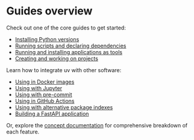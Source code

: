 # Guides overview

Check out one of the core guides to get started:

- [Installing Python versions](./install-python.md)
- [Running scripts and declaring dependencies](./scripts.md)
- [Running and installing applications as tools](./tools.md)
- [Creating and working on projects](./projects.md)

Learn how to integrate uv with other software:

- [Using in Docker images](./integration/docker.md)
- [Using with Jupyter](./integration/jupyter.md)
- [Using with pre-commit](./integration/pre-commit.md)
- [Using in GitHub Actions](./integration/github.md)
- [Using with alternative package indexes](./integration/alternative-indexes.md)
- [Building a FastAPI application](./integration/fastapi.md)

Or, explore the [concept documentation](../concepts/index.md) for comprehensive breakdown of each
feature.
